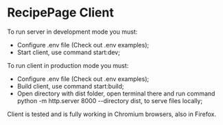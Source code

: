 # RecipePage Client

To run server in development mode you must:
- Configure .env file (Check out .env examples);
- Start client, use command start:dev;

To run client in production mode you must:
- Configure .env file (Check out .env examples);
- Build client, use command start:build;
- Open directory with dist folder, open terminal there and run command python -m http.server 8000 --directory dist, to serve files locally;

Client is tested and is fully working in Chromium browsers, also in Firefox.